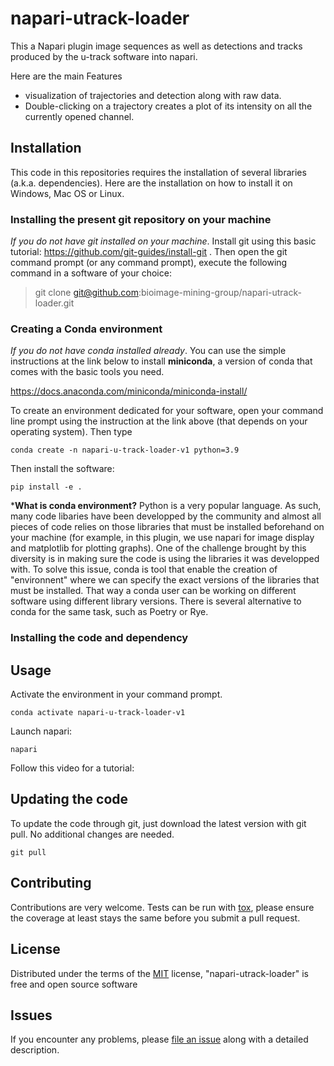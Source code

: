 # napari-utrack-loader

This a Napari plugin image sequences as well as detections and tracks produced by the u-track software into napari. 

Here are the main Features
-  visualization of trajectories and detection  along with raw data. 
-  Double-clicking on a trajectory creates a plot of its intensity on all the currently opened channel. 

## Installation

This code in this repositories requires the installation of several libraries (a.k.a. dependencies). Here are the installation on how to install it on Windows, Mac OS or Linux. 

### Installing the present git repository on your machine

*If you do not have git installed on your machine*. Install git using this basic tutorial: https://github.com/git-guides/install-git . Then open the git command prompt (or any command prompt), execute the following command in a software of your choice: 

> git clone git@github.com:bioimage-mining-group/napari-utrack-loader.git

### Creating a Conda environment

*If you do not have conda installed already*. You can use the simple instructions at the link below to install **miniconda**, a version of conda that comes with the basic tools you need. 

https://docs.anaconda.com/miniconda/miniconda-install/

To create an environment dedicated for your software, open your command line prompt using the instruction at the link above (that depends on your operating system). Then type

```
conda create -n napari-u-track-loader-v1 python=3.9
``` 

Then install the software: 

```
pip install -e . 
``` 


***What is conda environment?**
Python is a very popular language. As such, many code libaries have been developped by the community and almost all pieces of code relies on those libraries that must be installed beforehand on your machine (for example, in this plugin, we use napari for image display and matplotlib for plotting graphs). One of the challenge brought by this diversity is in making sure the code is using the libraries it was developped with. To solve this issue, conda is tool that enable the creation of "environnent" where we can specify the exact versions of the libraries that must be installed. That way a conda user can be working on different software using different library versions. There is several alternative to conda for the same task, such as Poetry or Rye. 

### Installing the code and dependency

## Usage

Activate the environment in your command prompt. 

```
conda activate napari-u-track-loader-v1
``` 

Launch napari: 
```
napari 
``` 

Follow this video for a tutorial: 

## Updating the code 

To update the code through git, just download the latest version with git pull. No additional changes are needed. 

```
git pull
``` 

## Contributing

Contributions are very welcome. Tests can be run with [tox], please ensure
the coverage at least stays the same before you submit a pull request.

## License

Distributed under the terms of the [MIT] license,
"napari-utrack-loader" is free and open source software

## Issues

If you encounter any problems, please [file an issue] along with a detailed description.

[napari]: https://github.com/napari/napari
[Cookiecutter]: https://github.com/audreyr/cookiecutter
[@napari]: https://github.com/napari
[MIT]: http://opensource.org/licenses/MIT
[BSD-3]: http://opensource.org/licenses/BSD-3-Clause
[GNU GPL v3.0]: http://www.gnu.org/licenses/gpl-3.0.txt
[GNU LGPL v3.0]: http://www.gnu.org/licenses/lgpl-3.0.txt
[Apache Software License 2.0]: http://www.apache.org/licenses/LICENSE-2.0
[Mozilla Public License 2.0]: https://www.mozilla.org/media/MPL/2.0/index.txt
[cookiecutter-napari-plugin]: https://github.com/napari/cookiecutter-napari-plugin

[file an issue]: https://github.com/jules-vanaret/napari-utrack-loader/issues

[napari]: https://github.com/napari/napari
[tox]: https://tox.readthedocs.io/en/latest/
[pip]: https://pypi.org/project/pip/
[PyPI]: https://pypi.org/

